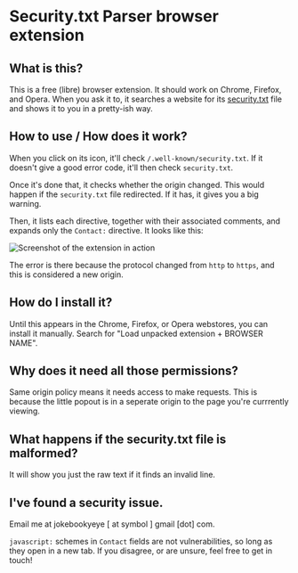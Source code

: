 # Security.txt Parser browser extension

## What is this?
This is a free (libre) browser extension. It should work on Chrome, Firefox, and Opera. When you ask it to, it searches a website for its [security.txt](https://securitytxt.org) file and shows it to you in a pretty-ish way.

## How to use / How does it work?
When you click on its icon, it'll check `/.well-known/security.txt`. If it doesn't give a good error code, it'll then check `security.txt`.

Once it's done that, it checks whether the origin changed. This would happen if the `security.txt` file redirected. If it has, it gives you a big warning.

Then, it lists each directive, together with their associated comments, and expands only the `Contact:` directive. It looks like this:

![Screenshot of the extension in action](https://user-images.githubusercontent.com/18113170/44701043-42101780-aa95-11e8-9703-30305c3af300.png)

The error is there because the protocol changed from `http` to `https`, and this is considered a new origin.

## How do I install it?
Until this appears in the Chrome, Firefox, or Opera webstores, you can install it manually. Search for "Load unpacked extension + BROWSER NAME".

## Why does it need all those permissions?
Same origin policy means it needs access to make requests. This is because the little popout is in a seperate origin to the page you're currrently viewing.

## What happens if the security.txt file is malformed?
It will show you just the raw text if it finds an invalid line.

## I've found a security issue.
Email me at jokebookyeye [ at symbol ] gmail [dot] com.

`javascript:` schemes in `Contact` fields are not vulnerabilities, so long as they open in a new tab. If you disagree, or are unsure, feel free to get in touch!